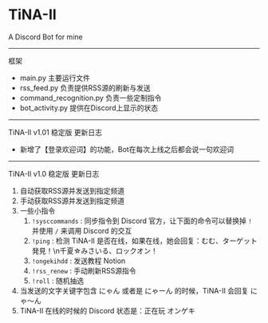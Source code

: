 # TiNA-II
A Discord Bot for mine

---
框架
- main.py 主要运行文件
- rss_feed.py 负责提供RSS源的刷新与发送
- command_recognition.py 负责一些定制指令
- bot_activity.py 提供在Discord上显示的状态
---

TiNA-II v1.01 稳定版 更新日志

- 新增了【登录欢迎词】的功能，Bot在每次上线之后都会说一句欢迎词

---

TiNA-II v1.0 稳定版 更新日志

1. 自动获取RSS源并发送到指定频道
2. 手动获取RSS源并发送到指定频道
3. 一些小指令
   1. `!sysccommands` : 同步指令到 Discord 官方，让下面的命令可以替换掉 `!` 并使用 `/` 来调用 Discord 的交互
   2. `!ping` : 检测 TiNA-II 是否在线，如果在线，她会回复：むむ、ターゲット発見！\n千夏☆みさいる、ロックオン！
   3. `!ongekihdd` : 发送教程 Notion 
   4. `!rss_renew` : 手动刷新RSS源指令
   5. `!roll` : 随机抽选
4. 当发送的文字关键字包含 にゃん 或者是 にゃーん 的时候，TiNA-II 会回复 にゃ～ん
5. TiNA-II 在线的时候的 Discord 状态是：正在玩 オンゲキ
